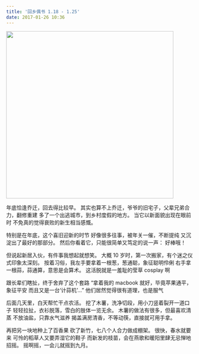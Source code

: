 ```yaml
---
title: '回乡偶书 1.18 - 1.25'
date: 2017-01-26 10:36
---
```


<p><img src="/assets/blogImg/diary-19.jpg" alt="" width="450"></p>

年底恰逢乔迁，回去得比较早。
其实也算不上乔迁，爷爷的旧宅子，父辈兄弟合力，翻修重建
多了一个出逃城市，到乡村度假的地方。
当它以新面貌出现在眼前时
不免真的觉得衰败的新生相当感慨。

特别是在年底，这个喜旧迎新的时节
好像很多往事，被年关一催，不断提纯
又沉淀出了最好的那部分。
然后你看着它，只能很简单又笃定的说一声：
好棒哦！

但说起新居入伙，有件事我想起就想笑。
大概 10 岁时，第一次搬家，有个迷之仪式印象太深刻。
按着习俗，我左手要拿着一根葱，葱通聪，象征聪明伶俐
右手拿一根蒜，蒜通算，意思是会算术。
这活脱就是一羞耻的莹草 cosplay 啊

<!-- more -->

跟长辈们瞎扯，终于舍弃了这个套路
“拿着我的 macbook 就好，毕竟苹果通平，象征平安
而且又是一台‘计蒜机’…”
他们居然觉得很有道理，也是服气

后面几天里，白天帮忙干点农活。
挖了木薯，洗净切段，用小刀竖着裂开一道口子
轻轻拉扯，衣衫脱落，雪白的肢体一览无余。
木薯的做法有很多，但最喜欢清蒸
不放油盐，只靠水气滋养
揭盖满房清香，不等动筷，直接就可用手拿。

再把另一块地种上了百香果
砍了新竹，七八个人合力做成棚架。
很快，春水就要来
可怜的稻草人又要弄湿它的鞋子
而新发的枝苗，会在燕歌和暖阳里肆无忌惮地招摇。
摇啊摇，一会儿就摇到九月。
